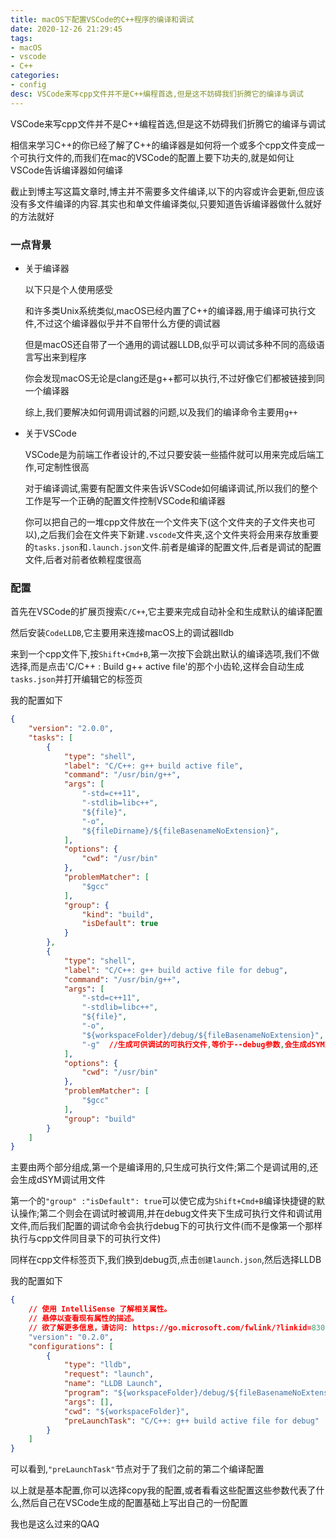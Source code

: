 ```yaml
---
title: macOS下配置VSCode的C++程序的编译和调试
date: 2020-12-26 21:29:45
tags: 
- macOS
- vscode
- C++
categories:
- config
desc: VSCode来写cpp文件并不是C++编程首选,但是这不妨碍我们折腾它的编译与调试
---
```


VSCode来写cpp文件并不是C++编程首选,但是这不妨碍我们折腾它的编译与调试

<!--more-->

相信来学习C++的你已经了解了C++的编译器是如何将一个或多个cpp文件变成一个可执行文件的,而我们在mac的VSCode的配置上要下功夫的,就是如何让VSCode告诉编译器如何编译

<div class="tip">
    截止到博主写这篇文章时,博主并不需要多文件编译,以下的内容或许会更新,但应该没有多文件编译的内容.其实也和单文件编译类似,只要知道告诉编译器做什么就好的方法就好
</div>

### 一点背景

+ 关于编译器

    以下只是个人使用感受

    和许多类Unix系统类似,macOS已经内置了C++的编译器,用于编译可执行文件,不过这个编译器似乎并不自带什么方便的调试器

    但是macOS还自带了一个通用的调试器LLDB,似乎可以调试多种不同的高级语言写出来到程序

    你会发现macOS无论是clang还是g++都可以执行,不过好像它们都被链接到同一个编译器

    综上,我们要解决如何调用调试器的问题,以及我们的编译命令主要用`g++`

+ 关于VSCode

    VSCode是为前端工作者设计的,不过只要安装一些插件就可以用来完成后端工作,可定制性很高

    对于编译调试,需要有配置文件来告诉VSCode如何编译调试,所以我们的整个工作是写一个正确的配置文件控制VSCode和编译器

    你可以把自己的一堆cpp文件放在一个文件夹下(这个文件夹的子文件夹也可以),之后我们会在文件夹下新建`.vscode`文件夹,这个文件夹将会用来存放重要的`tasks.json`和`.launch.json`文件.前者是编译的配置文件,后者是调试的配置文件,后者对前者依赖程度很高

### 配置

首先在VSCode的扩展页搜索`C/C++`,它主要来完成自动补全和生成默认的编译配置

然后安装`CodeLLDB`,它主要用来连接macOS上的调试器lldb

来到一个cpp文件下,按`Shift+Cmd+B`,第一次按下会跳出默认的编译选项,我们不做选择,而是点击'C/C++ : Build g++ active file'的那个小齿轮,这样会自动生成`tasks.json`并打开编辑它的标签页

我的配置如下

```json
{
	"version": "2.0.0",
	"tasks": [
		{
			"type": "shell",
			"label": "C/C++: g++ build active file",
			"command": "/usr/bin/g++",
			"args": [
				"-std=c++11",
				"-stdlib=libc++",
				"${file}",
				"-o",
				"${fileDirname}/${fileBasenameNoExtension}", 
			],
			"options": {
				"cwd": "/usr/bin"
			},
			"problemMatcher": [
				"$gcc"
			],
			"group": {
				"kind": "build",
				"isDefault": true
			}
		},
		{
			"type": "shell",
			"label": "C/C++: g++ build active file for debug",
			"command": "/usr/bin/g++",
			"args": [
				"-std=c++11", 
				"-stdlib=libc++",
				"${file}",
				"-o",
				"${workspaceFolder}/debug/${fileBasenameNoExtension}",
				"-g"  //生成可供调试的可执行文件,等价于--debug参数,会生成dSYM文件
			],
			"options": {
				"cwd": "/usr/bin"
			},
			"problemMatcher": [
				"$gcc"
			],
			"group": "build"
		}
	]
}
```

主要由两个部分组成,第一个是编译用的,只生成可执行文件;第二个是调试用的,还会生成dSYM调试用文件

第一个的`"group" :"isDefault": true`可以使它成为`Shift+Cmd+B`编译快捷键的默认操作;第二个则会在调试时被调用,并在debug文件夹下生成可执行文件和调试用文件,而后我们配置的调试命令会执行debug下的可执行文件(而不是像第一个那样执行与cpp文件同目录下的可执行文件)

同样在cpp文件标签页下,我们换到debug页,点击`创建launch.json`,然后选择LLDB

我的配置如下

```json
{
    // 使用 IntelliSense 了解相关属性。 
    // 悬停以查看现有属性的描述。
    // 欲了解更多信息，请访问: https://go.microsoft.com/fwlink/?linkid=830387
    "version": "0.2.0",
    "configurations": [
        {
            "type": "lldb",
            "request": "launch",
            "name": "LLDB Launch",
            "program": "${workspaceFolder}/debug/${fileBasenameNoExtension}",
            "args": [],
            "cwd": "${workspaceFolder}",
            "preLaunchTask": "C/C++: g++ build active file for debug"
        }
    ]
}
```

可以看到,`"preLaunchTask"`节点对于了我们之前的第二个编译配置

以上就是基本配置,你可以选择copy我的配置,或者看看这些配置这些参数代表了什么,然后自己在VSCode生成的配置基础上写出自己的一份配置

我也是这么过来的QAQ